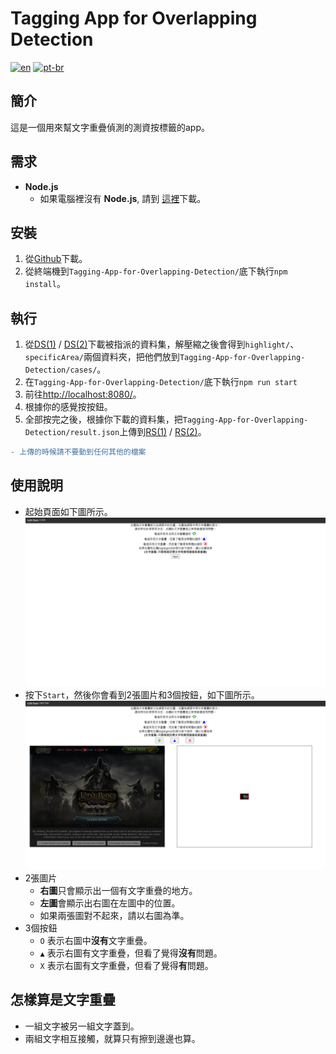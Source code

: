 # Tagging App for Overlapping Detection
[![en](https://img.shields.io/badge/lang-en-red.svg)](https://github.com/IchBinTiMo/Tagging-App-for-Overlapping-Detection/blob/main/README.md)
[![pt-br](https://img.shields.io/badge/lang-zh--tw-blue.svg)](https://github.com/IchBinTiMo/Tagging-App-for-Overlapping-Detection/blob/main/README.zh-tw.md)

## 簡介
這是一個用來幫文字重疊偵測的測資按標籤的app。

## 需求
- **Node.js**
    - 如果電腦裡沒有 **Node.js**, 請到 [這裡](https://nodejs.org/en/download/)下載。

## 安裝

1. 從[Github](https://github.com/IchBinTiMo/Tagging-App-for-Overlapping-Detection)下載。
2. 從終端機到`Tagging-App-for-Overlapping-Detection/`底下執行`npm install`。

## 執行
1. 從[DS(1)](https://drive.google.com/file/d/1FtxAzK8ioxpodsNJ3xrZRGgmTDU8Lt17/view?usp=share_link) / [DS(2)](https://drive.google.com/file/d/1aCQqhVTvAB0zB4r3mxz7QmI6xGoxBeS7/view?usp=share_link)下載被指派的資料集，解壓縮之後會得到`highlight/`、`specificArea/`兩個資料夾，把他們放到`Tagging-App-for-Overlapping-Detection/cases/`。
2. 在`Tagging-App-for-Overlapping-Detection/`底下執行`npm run start`
3. 前往[http://localhost:8080/](http://localhost:8080/)。
3. 根據你的感覺按按鈕。
4. 全部按完之後，根據你下載的資料集，把`Tagging-App-for-Overlapping-Detection/result.json`上傳到[RS(1)](https://drive.google.com/drive/folders/16s_tiyYYnyGiu0BU-mG-JqUDtbpxeUP7?usp=share_link) / [RS(2)](https://drive.google.com/drive/folders/1So1hxqI13wWlB6Wl2PmYedsk8nZ6cVD8?usp=share_link)。

```diff
- 上傳的時候請不要動到任何其他的檔案
```

## 使用說明
- 起始頁面如下圖所示。
    ![Start_Page](demo/start_page.png)
- 按下`Start`，然後你會看到2張圖片和3個按鈕，如下圖所示。
    ![Demo](demo/demo.png)
- 2張圖片
    - **右圖**只會顯示出一個有文字重疊的地方。
    - **左圖**會顯示出右圖在左圖中的位置。
    - 如果兩張圖對不起來，請以右圖為準。
- 3個按鈕
    - `O` 表示右圖中**沒有**文字重疊。
    - `▲` 表示右圖有文字重疊，但看了覺得**沒有**問題。
    - `X` 表示右圖有文字重疊，但看了覺得**有**問題。

## 怎樣算是文字重疊
- 一組文字被另一組文字蓋到。
- 兩組文字相互接觸，就算只有擦到邊邊也算。
